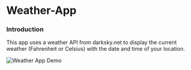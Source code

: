 # Weather-App

### Introduction
This app uses a weather API from darksky.net to display the current weather (Fahrenheit or Celsius) with the date and time of your location. 

![Weather App Demo](demo/demo.gif)

